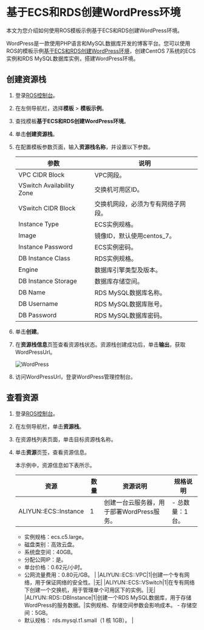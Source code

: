 # 基于ECS和RDS创建WordPress环境

本文为您介绍如何使用ROS模板示例基于ECS和RDS创建WordPress环境。

WordPress是一款使用PHP语言和MySQL数据库开发的博客平台。您可以使用ROS的模板示例[基于ECS和RDS创建WordPress环境](https://rosnext.console.aliyun.com/cn-beijing/samples/Wordpress_Instance)，创建CentOS 7系统的ECS实例和RDS MySQL数据库实例，搭建WordPress环境。

## 创建资源栈

1.  登录[ROS控制台](http://ros.console.aliyun.com)。

2.  在左侧导航栏，选择**模板** \> **模板示例**。

3.  查找模板**基于ECS和RDS创建WordPress环境**。

4.  单击**创建资源栈**。

5.  在配置模板参数页面，输入**资源栈名称**，并设置以下参数。

    |参数|说明|
    |--|--|
    |VPC CIDR Block|VPC网段。|
    |VSwitch Availability Zone|交换机可用区ID。|
    |VSwitch CIDR Block|交换机网段，必须为专有网络子网段。|
    |Instance Type|ECS实例规格。|
    |Image|镜像ID，默认使用centos\_7。|
    |Instance Password|ECS实例密码。|
    |DB Instance Class|RDS实例规格。|
    |Engine|数据库引擎类型及版本。|
    |DB Instance Storage|数据库存储空间。|
    |DB Name|RDS MySQL数据库名称。|
    |DB Username|RDS MySQL数据库账号。|
    |DB Password|RDS MySQL数据库密码。|

6.  单击**创建**。

7.  在**资源栈信息**页签查看资源栈状态。资源栈创建成功后，单击**输出**，获取WordPressUrl。

    ![WordPress](https://static-aliyun-doc.oss-accelerate.aliyuncs.com/assets/img/zh-CN/5154046161/p253673.png)

8.  访问WordPressUrl，登录WordPress管理控制台。


## 查看资源

1.  登录[ROS控制台](http://ros.console.aliyun.com)。

2.  在左侧导航栏，单击**资源栈**。

3.  在资源栈列表页面，单击目标资源栈名称。

4.  单击**资源**页签，查看资源信息。

    本示例中，资源信息如下表所示。

    |资源|数量|资源说明|规格说明|
    |--|--|----|----|
    |ALIYUN::ECS::Instance|1|创建一台云服务器，用于部署WordPress服务。|    -   总数量：1台。
    -   实例规格：ecs.c5.large。
    -   磁盘类别：高效云盘。
    -   系统盘空间：40GB。
    -   分配公网IP：是。
    -   单台价格：0.62元/小时。
    -   公网流量费用：0.80元/GB。 |
    |ALIYUN::ECS::VPC|1|创建一个专有网络，用于保证网络的安全性。|无|
    |ALIYUN::ECS::VSwitch|1|在专有网络下创建一个交换机，用于管理单个可用区下的实例。|无|
    |ALIYUN::RDS::DBInstance|1|创建一个RDS MySQL数据库，用于存储WordPress的服务数据。|实例规格、存储空间参数会影响成本。    -   存储空间：5GB。
    -   默认规格： rds.mysql.t1.small（1 核 1GB）。 |



